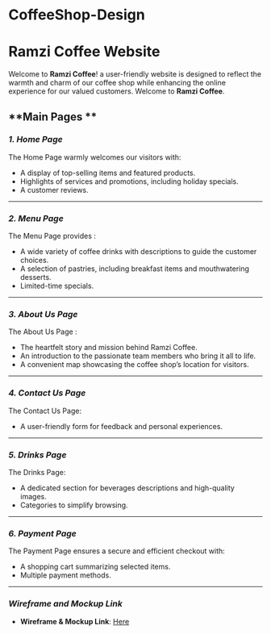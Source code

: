 # CoffeeShop-Design

# **Ramzi Coffee Website**

Welcome to **Ramzi Coffee**! a user-friendly website is designed to reflect the warmth and charm of our coffee shop while enhancing the online experience for our valued customers. Welcome to **Ramzi Coffee**.

## **Main Pages **

### _1. Home Page_

The Home Page warmly welcomes our visitors with:

- A display of top-selling items and featured products.
- Highlights of services and promotions, including holiday specials.
- A customer reviews.

---

### _2. Menu Page_

The Menu Page provides :

- A wide variety of coffee drinks with descriptions to guide the customer choices.
- A selection of pastries, including breakfast items and mouthwatering desserts.
- Limited-time specials.

---

### _3. About Us Page_

The About Us Page :

- The heartfelt story and mission behind Ramzi Coffee.
- An introduction to the passionate team members who bring it all to life.
- A convenient map showcasing the coffee shop’s location for visitors.

---

### _4. Contact Us Page_

The Contact Us Page:

- A user-friendly form for feedback and personal experiences.

---

### _5. Drinks Page_

The Drinks Page:

- A dedicated section for beverages descriptions and high-quality images.
- Categories to simplify browsing.

---

### _6. Payment Page_

The Payment Page ensures a secure and efficient checkout with:

- A shopping cart summarizing selected items.
- Multiple payment methods.

---

### _Wireframe and Mockup Link_

- **Wireframe & Mockup Link**: [Here](https://www.figma.com/design/XfN3qZyX9hV0Ww8g8PgZFE/Coffee-Shop?node-id=0-1&t=JJN3ZBbQMJ4TbQ3A-1)
